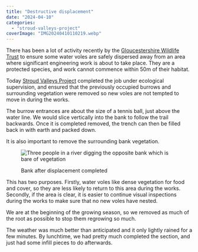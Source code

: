 ```yaml
---
title: "Destructive displacement"
date: "2024-04-10"
categories: 
  - "stroud-valleys-project"
coverImage: "IMG20240410110219.webp"
---
```


There has been a lot of activity recently by the [Gloucestershire Wildlife Trust](https://www.gloucestershirewildlifetrust.co.uk/volunteer) to ensure some water voles are safely dispersed away from an area where significant engineering work is about to take place. They are a protected species, and work cannot commence within 50m of their habitat.

Today [Stroud Valleys Project](https://www.stroudvalleysproject.org/) completed the job under ecological supervision, and ensured that the previously occupied burrows and surrounding vegetation were removed so new voles are not tempted to move in during the works.

The burrow entrances are about the size of a tennis ball, just above the water line. We would slice vertically into the bank to follow the trail backwards. Once it is completed removed, the trench can then be filled back in with earth and packed down.

It is also important to remove the surrounding bank vegetation.

<figure>

![Three people in a river digging the opposite bank which is bare of vegetation](images/IMG20240410135235-1024x680.webp)

<figcaption>

Bank after displacement completed

</figcaption>

</figure>

This has two purposes. Firstly, water voles like dense vegetation for food and cover, so they are less likely to return to this area during the works. Secondly, if the area is clear, it is easier to continue visual inspections during the works to make sure that no new voles have nested.

We are at the beginning of the growing season, so we removed as much of the root as possible to stop them regrowing so much.

The weather was much better than anticipated and it only lightly rained for a few minutes. By lunchtime, we had pretty much completed the section, and just had some infill pieces to do afterwards.
